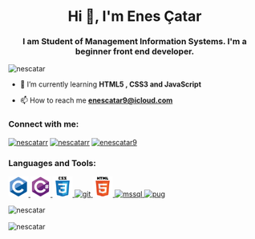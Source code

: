 <h1 align="center">Hi 👋, I'm Enes Çatar</h1>
<h3 align="center">I am Student of Management Information Systems. I'm a beginner front end developer.</h3>

<p align="left"> <img src="https://komarev.com/ghpvc/?username=nescatar&label=Profile%20views&color=175e29&style=flat" alt="nescatar" /> </p>

- 🌱 I’m currently learning **HTML5 , CSS3 and JavaScript**

- 📫 How to reach me **enescatar9@icloud.com**

<h3 align="left">Connect with me:</h3>
<p align="left">
<a href="https://twitter.com/nescatarr" target="blank"><img align="center" src="https://raw.githubusercontent.com/rahuldkjain/github-profile-readme-generator/master/src/images/icons/Social/twitter.svg" alt="nescatarr" height="30" width="40" /></a>
<a href="https://instagram.com/nescatarr" target="blank"><img align="center" src="https://raw.githubusercontent.com/rahuldkjain/github-profile-readme-generator/master/src/images/icons/Social/instagram.svg" alt="nescatarr" height="30" width="40" /></a>
<a href="https://discord.gg/enescatar9" target="blank"><img align="center" src="https://raw.githubusercontent.com/rahuldkjain/github-profile-readme-generator/master/src/images/icons/Social/discord.svg" alt="enescatar9" height="30" width="40" /></a>
</p>

<h3 align="left">Languages and Tools:</h3>
<p align="left"> <a href="https://www.cprogramming.com/" target="_blank" rel="noreferrer"> <img src="https://raw.githubusercontent.com/devicons/devicon/master/icons/c/c-original.svg" alt="c" width="40" height="40"/> </a> <a href="https://www.w3schools.com/cs/" target="_blank" rel="noreferrer"> <img src="https://raw.githubusercontent.com/devicons/devicon/master/icons/csharp/csharp-original.svg" alt="csharp" width="40" height="40"/> </a> <a href="https://www.w3schools.com/css/" target="_blank" rel="noreferrer"> <img src="https://raw.githubusercontent.com/devicons/devicon/master/icons/css3/css3-original-wordmark.svg" alt="css3" width="40" height="40"/> </a> <a href="https://git-scm.com/" target="_blank" rel="noreferrer"> <img src="https://www.vectorlogo.zone/logos/git-scm/git-scm-icon.svg" alt="git" width="40" height="40"/> </a> <a href="https://www.w3.org/html/" target="_blank" rel="noreferrer"> <img src="https://raw.githubusercontent.com/devicons/devicon/master/icons/html5/html5-original-wordmark.svg" alt="html5" width="40" height="40"/> </a> <a href="https://www.microsoft.com/en-us/sql-server" target="_blank" rel="noreferrer"> <img src="https://www.svgrepo.com/show/303229/microsoft-sql-server-logo.svg" alt="mssql" width="40" height="40"/> </a> <a href="https://pugjs.org" target="_blank" rel="noreferrer"> <img src="https://cdn.worldvectorlogo.com/logos/pug.svg" alt="pug" width="40" height="40"/> </a> </p>

<p><img align="center" src="https://github-readme-stats.vercel.app/api/top-langs?username=nescatar&show_icons=true&locale=en&layout=compact" alt="nescatar" /></p>

<p><img align="center" src="https://github-readme-streak-stats.herokuapp.com/?user=nescatar&" alt="nescatar" /></p>


